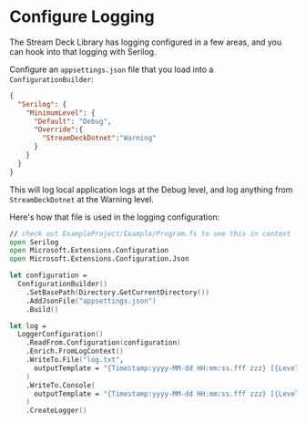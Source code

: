 # Configure Logging

The Stream Deck Library has logging configured in a few areas, and you can hook into that logging with Serilog.

Configure an `appsettings.json` file that you load into a `ConfigurationBuilder`:

```json
{
  "Serilog": {
    "MinimumLevel": {
      "Default": "Debug",
      "Override":{
        "StreamDeckDotnet":"Warning"
      }
    }
  }
}
```

This will log local application logs at the Debug level, and log anything from `StreamDeckDotnet` at the Warning level.

Here's how that file is used in the logging configuration:

```FSharp
// check out ExampleProject/Example/Program.fs to see this in context
open Serilog
open Microsoft.Extensions.Configuration
open Microsoft.Extensions.Configuration.Json

let configuration =
  ConfigurationBuilder()
    .SetBasePath(Directory.GetCurrentDirectory())
    .AddJsonFile("appsettings.json")
    .Build()

let log =
  LoggerConfiguration()
    .ReadFrom.Configuration(configuration)
    .Enrich.FromLogContext()
    .WriteTo.File("log.txt",
      outputTemplate = "{Timestamp:yyyy-MM-dd HH:mm:ss.fff zzz} [{Level:W3}] ({ThreadId}) {Message}{NewLine}{Exception}"
    )
    .WriteTo.Console(
      outputTemplate = "{Timestamp:yyyy-MM-dd HH:mm:ss.fff zzz} [{Level:W3}] ({ThreadId}) {Message}{NewLine}{Exception}"
    )
    .CreateLogger()
```


